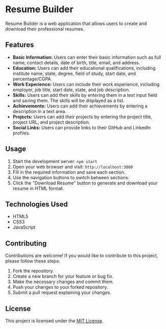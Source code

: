 # Resume Builder

Resume Builder is a web application that allows users to create and download their professional resumes.

## Features

- **Basic Information:** Users can enter their basic information such as full name, contact details, date of birth, title, email, and address.
- **Education:** Users can add their educational qualifications, including institute name, state, degree, field of study, start date, and percentage/CGPA.
- **Work Experience:** Users can include their work experience, including employer, job title, start date, state, and job description.
- **Skills:** Users can add their skills by entering them in a text input field and saving them. The skills will be displayed as a list.
- **Achievements:** Users can add their achievements by entering a description in a text area.
- **Projects:** Users can add their projects by entering the project title, project URL, and project description.
- **Social Links:** Users can provide links to their GitHub and LinkedIn profiles.

## Usage

1. Start the development server: `npm start`
2. Open your web browser and visit: `http://localhost:3000`
3. Fill in the required information and save each section.
4. Use the navigation buttons to switch between sections.
5. Click the "Download Resume" button to generate and download your resume in HTML format.

## Technologies Used

- HTML5
- CSS3
- JavaScript

## Contributing

Contributions are welcome! If you would like to contribute to this project, please follow these steps:

1. Fork the repository.
2. Create a new branch for your feature or bug fix.
3. Make the necessary changes and commit them.
4. Push your changes to your forked repository.
5. Submit a pull request explaining your changes.

## License

This project is licensed under the [MIT License](LICENSE).



